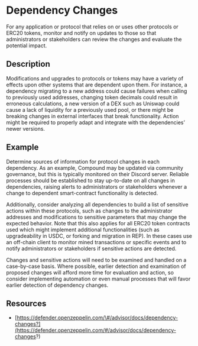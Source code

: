 # Dependency Changes

For any application or protocol that relies on or uses other protocols or ERC20 tokens, monitor and notify on updates to those so that administrators or stakeholders can review the changes and evaluate the potential impact.

## Description

Modifications and upgrades to protocols or tokens may have a variety of effects upon other systems that are dependent upon them. For instance, a dependency migrating to a new address could cause failures when calling to previously used addresses, changing token decimals could result in erroneous calculations, a new version of a DEX such as Uniswap could cause a lack of liquidity for a previously used pool, or there might be breaking changes in external interfaces that break functionality. Action might be required to properly adapt and integrate with the dependencies’ newer versions.

## Example

Determine sources of information for protocol changes in each dependency. As an example, Compound may be updated via community governance, but this is typically monitored on their Discord server. Reliable processes should be established to stay up-to-date on all changes in dependencies, raising alerts to administrators or stakeholders whenever a change to dependent smart-contract functionality is detected.

Additionally, consider analyzing all dependencies to build a list of sensitive actions within these protocols, such as changes to the administrator addresses and modifications to sensitive parameters that may change the expected behavior. Note that this also applies for all ERC20 token contracts used which might implement additional functionalities \(such as upgradeability in USDC, or forking and migration in REP\). In these cases use an off-chain client to monitor mined transactions or specific events and to notify administrators or stakeholders if sensitive actions are detected.

Changes and sensitive actions will need to be examined and handled on a case-by-case basis. Where possible, earlier detection and examination of proposed changes will afford more time for evaluation and action, so consider implementing automation or even manual processes that will favor earlier detection of dependency changes.

## Resources

* [https://defender.openzeppelin.com/\#/advisor/docs/dependency-changes?](https://defender.openzeppelin.com/#/advisor/docs/dependency-changes?)

